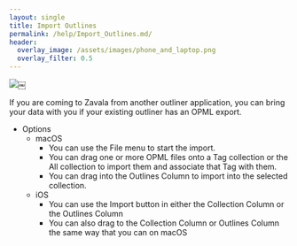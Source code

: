 ```yaml
---
layout: single
title: Import Outlines
permalink: /help/Import_Outlines.md/
header:
  overlay_image: /assets/images/phone_and_laptop.png
  overlay_filter: 0.5
---
```




![](/assets/images/help/65BA7DF4-868B-4BC2-AB0C-E986542F149C.png)￼ 

If you are coming to Zavala from another outliner application, you can bring your data with you if your existing outliner has an OPML export.

* Options
	* macOS
		* You can use the File menu to start the import.
		* You can drag one or more OPML files onto a Tag collection or the All collection to import them and associate that Tag with them.
		* You can drag into the Outlines Column to import into the selected collection.
	* iOS
		* You can use the Import button in either the Collection Column or the Outlines Column
		* You can also drag to the Collection Column or Outlines Column the same way that you can on macOS